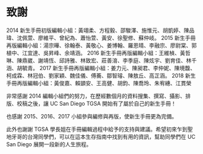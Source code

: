 # 致謝

2014 新生手冊初版編輯小組：黃翊柔、方程毅、邵駿澤、施惟元、胡凱婷、陳品瑋、沈佩萱、廖維平、曾紀為、蕭怡萱、黃安、徐聖修、蘇仲岐。 2015 新生手冊再版編輯小組：湯宗曄、徐翰泰、黃敬心、姜博翰、羅恩晴、李融宗、廖尉棠、郭植中、江宜達、吳昇峰、余靖涵。 2016 新生手冊再版編輯小組：王維楨、黃哲琳、陳鼎崴、謝靖恆、邱詩雅、林致宏、莊善淯、李季庭、陳炫宇、劉育佳、林千涵、胡毓青。 2017 新生手冊再版編輯小組：姜力元、陳昶君、李仲妮、陳境馥、柯成霖、林冠伯、劉家穎、魏佳儀、傅蕎、鄒智璿、陳敖丘、高芷涵。 2018 新生手冊再版編輯小組：黃俊嘉、賴顗安、王高健、胡鈞、陳喬玲、朱宥繐、江貫榮

非常感謝 2014 編輯小組們的努力，在歷經數個月的資料搜集、撰寫、攝影、排版、校稿之後，讓 UC San Diego TGSA 開始有了屬於自己的新生手冊！

也感謝 2015、2016、2017 小組參與編修與再版，使新生手冊更為完備。

此外也謝謝 TGSA 學長姐在手冊編輯過程中給予的支持與建議。希望初來乍到聖地牙哥的台灣同學們，可以在這本生存指南中找到有用的資訊，幫助同學們在 UC San Diego 展開一段新的人生旅程。

